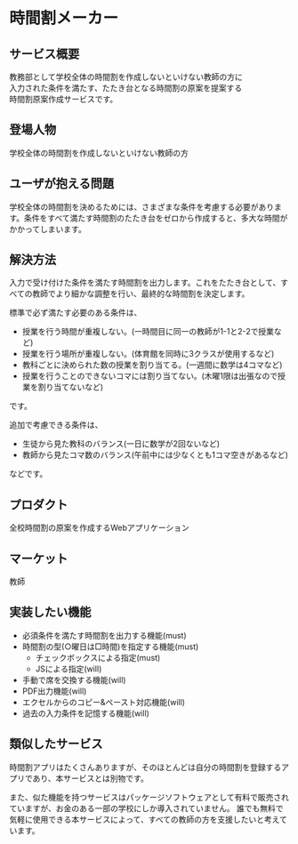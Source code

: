 # 時間割メーカー

## サービス概要
教務部として学校全体の時間割を作成しないといけない教師の方に  
入力された条件を満たす、たたき台となる時間割の原案を提案する  
時間割原案作成サービスです。

## 登場人物
学校全体の時間割を作成しないといけない教師の方

## ユーザが抱える問題
学校全体の時間割を決めるためには、さまざまな条件を考慮する必要があります。条件をすべて満たす時間割のたたき台をゼロから作成すると、多大な時間がかかってしまいます。

## 解決方法
入力で受け付けた条件を満たす時間割を出力します。これをたたき台として、すべての教師でより細かな調整を行い、最終的な時間割を決定します。  

標準で必ず満たす必要のある条件は、
- 授業を行う時間が重複しない。(一時間目に同一の教師が1-1と2-2で授業など)
- 授業を行う場所が重複しない。(体育館を同時に3クラスが使用するなど)
- 教科ごとに決められた数の授業を割り当てる。(一週間に数学は4コマなど)
- 授業を行うことのできないコマには割り当てない。(木曜1限は出張なので授業を割り当てないなど)  

です。  

追加で考慮できる条件は、
- 生徒から見た教科のバランス(一日に数学が2回ないなど)
- 教師から見たコマ数のバランス(午前中には少なくとも1コマ空きがあるなど)

などです。

## プロダクト
全校時間割の原案を作成するWebアプリケーション

## マーケット
教師

## 実装したい機能
- 必須条件を満たす時間割を出力する機能(must)
- 時間割の型(○曜日は□時間)を指定する機能(must)
  - チェックボックスによる指定(must)
  - JSによる指定(will)
- 手動で席を交換する機能(will)
- PDF出力機能(will)
- エクセルからのコピー&ペースト対応機能(will)
- 過去の入力条件を記憶する機能(will)

## 類似したサービス
時間割アプリはたくさんありますが、そのほとんどは自分の時間割を登録するアプリであり、本サービスとは別物です。  

また、似た機能を持つサービスはパッケージソフトウェアとして有料で販売されていますが、お金のある一部の学校にしか導入されていません。
誰でも無料で気軽に使用できる本サービスによって、すべての教師の方を支援したいと考えています。

